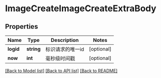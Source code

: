 # ImageCreateImageCreateExtraBody

## Properties
Name | Type | Description | Notes
------------ | ------------- | ------------- | -------------
**logid** | **string** | 标识请求的唯一id | [optional] 
**now** | **int** | 毫秒级时间戳 | [optional] 

[[Back to Model list]](../README.md#documentation-for-models) [[Back to API list]](../README.md#documentation-for-api-endpoints) [[Back to README]](../README.md)

